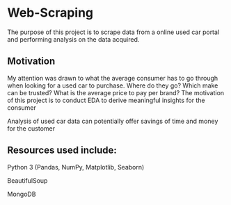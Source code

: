 # Web-Scraping
The purpose of this project is to scrape data from a online used car portal and performing analysis on the data acquired.

## Motivation
My attention was drawn to what the average consumer has to go through when looking for a used car to purchase.
Where do they go? Which make can be trusted? What is the average price to pay per brand?
The motivation of this project is to conduct EDA to derive meaningful insights for the consumer

Analysis of used car data can potentially offer savings of time and money for the customer


## Resources used include: 
Python 3 (Pandas, NumPy, Matplotlib, Seaborn)

BeautifulSoup

MongoDB
